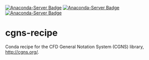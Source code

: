 [![Anaconda-Server Badge](https://anaconda.org/csdms-stack/cgns/badges/version.svg)](https://anaconda.org/csdms-stack/cgns)
[![Anaconda-Server Badge](https://anaconda.org/csdms-stack/cgns/badges/platforms.svg)](https://anaconda.org/csdms-stack/cgns)
[![Anaconda-Server Badge](https://anaconda.org/csdms-stack/cgns/badges/downloads.svg)](https://anaconda.org/csdms-stack/cgns)

# cgns-recipe

Conda recipe for the CFD General Notation System (CGNS) library,
http://cgns.org/.
